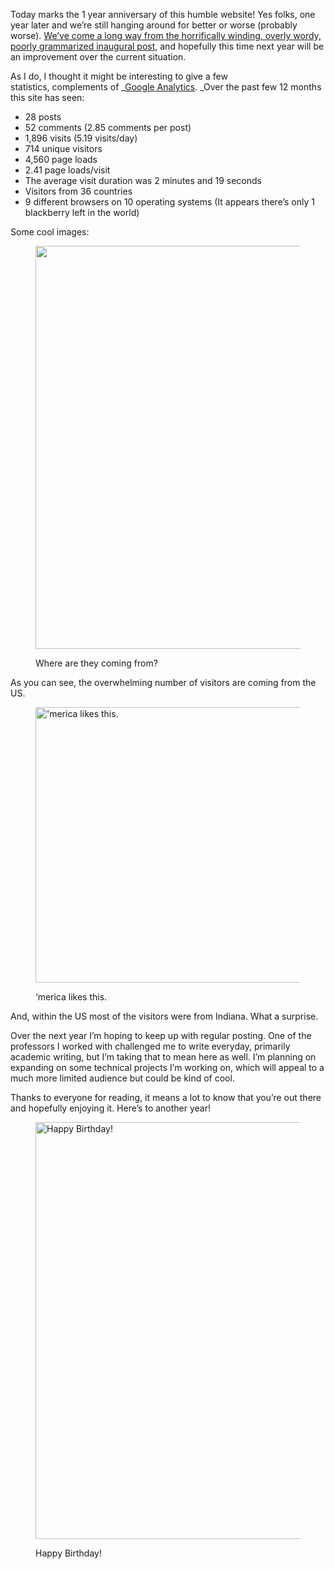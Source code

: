 Today marks the 1 year anniversary of this humble website! Yes folks, one year later and we&#8217;re still hanging around for better or worse (probably worse). <a title="Danmark" href="http://www.nickrobison.com/2012/01/26/danmark/" target="_blank">We&#8217;ve come a long way from the horrifically winding, overly wordy, poorly grammarized inaugural post</a>, and hopefully this time next year will be an improvement over the current situation.

As I do, I thought it might be interesting to give a few statistics, complements of _<a title="The Googles" href="http://www.google.com/analytics/" target="_blank">Google Analytics</a>. _Over the past few 12 months this site has seen:



* 28 posts
* 52 comments (2.85 comments per post)
* <span style="line-height: 15px;">1,896 visits (5.19 visits/day)</span>
* 714 unique visitors
* 4,560 page loads
* 2.41 page loads/visit
* The average visit duration was 2 minutes and 19 seconds
* Visitors from 36 countries
* 9 different browsers on 10 operating systems (It appears there&#8217;s only 1 blackberry left in the world)



Some cool images:

<figure id="attachment_418"  class="wp-caption aligncenter">

<img class=" wp-image-418" title="2012WorldMap" alt="" src="https://secure.nickrobison.com:443/wp-content/uploads/2013/01/Screen-Shot-2013-01-26-at-3.18.10-PM.png" width="1565" height="645" srcset="https://files.nickrobison.com/images/2013/01/Screen-Shot-2013-01-26-at-3.18.10-PM.png 1565w, https://files.nickrobison.com/images/2013/01/Screen-Shot-2013-01-26-at-3.18.10-PM-300x123.png 300w, https://files.nickrobison.com/images/2013/01/Screen-Shot-2013-01-26-at-3.18.10-PM-1024x422.png 1024w, https://files.nickrobison.com/images/2013/01/Screen-Shot-2013-01-26-at-3.18.10-PM-500x206.png 500w" sizes="(max-width: 1565px) 100vw, 1565px" /><figcaption class="wp-caption-text">Where are they coming from?</figcaption></figure> 

As you can see, the overwhelming number of visitors are coming from the US.

<figure id="attachment_421"  class="wp-caption aligncenter">

<img class="size-full wp-image-421" alt="'merica likes this." src="https://secure.nickrobison.com:443/wp-content/uploads/2013/01/Screen-Shot-2013-01-26-at-3.18.42-PM.png" width="613" height="441" srcset="https://files.nickrobison.com/images/2013/01/Screen-Shot-2013-01-26-at-3.18.42-PM.png 613w, https://files.nickrobison.com/images/2013/01/Screen-Shot-2013-01-26-at-3.18.42-PM-300x215.png 300w, https://files.nickrobison.com/images/2013/01/Screen-Shot-2013-01-26-at-3.18.42-PM-417x300.png 417w" sizes="(max-width: 613px) 100vw, 613px" /><figcaption class="wp-caption-text">&#8216;merica likes this.</figcaption></figure> 

And, within the US most of the visitors were from Indiana. What a surprise.



Over the next year I&#8217;m hoping to keep up with regular posting. One of the professors I worked with challenged me to write everyday, primarily academic writing, but I&#8217;m taking that to mean here as well. I&#8217;m planning on expanding on some technical projects I&#8217;m working on, which will appeal to a much more limited audience but could be kind of cool.



Thanks to everyone for reading, it means a lot to know that you&#8217;re out there and hopefully enjoying it. Here&#8217;s to another year!



<figure id="attachment_423"  class="wp-caption aligncenter">

<img class="size-full wp-image-423" alt="Happy Birthday!" src="https://secure.nickrobison.com:443/wp-content/uploads/2013/01/cupcake-candles.jpg" width="500" height="667" srcset="https://files.nickrobison.com/images/2013/01/cupcake-candles.jpg 500w, https://files.nickrobison.com/images/2013/01/cupcake-candles-224x300.jpg 224w" sizes="(max-width: 500px) 100vw, 500px" /><figcaption class="wp-caption-text">Happy Birthday!</figcaption></figure> 






[1]: https://secure.nickrobison.com:443/wp-content/uploads/2013/01/Screen-Shot-2013-01-26-at-3.18.10-PM.png
[2]: https://secure.nickrobison.com:443/wp-content/uploads/2013/01/Screen-Shot-2013-01-26-at-3.18.42-PM.png
[3]: https://secure.nickrobison.com:443/wp-content/uploads/2013/01/cupcake-candles.jpg